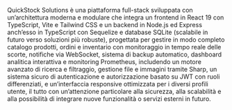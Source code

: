 QuickStock Solutions è una piattaforma full-stack sviluppata con un’architettura moderna e modulare che integra un frontend in React 19 con TypeScript, Vite e Tailwind CSS e un backend in Node.js ed Express anch’esso in TypeScript con Sequelize e database SQLite (scalabile in futuro verso soluzioni più robuste), progettata per gestire in modo completo catalogo prodotti, ordini e inventario con monitoraggio in tempo reale delle scorte, notifiche via WebSocket, sistema di backup automatico, dashboard analitica interattiva e monitoring Prometheus, includendo un motore avanzato di ricerca e filtraggio, gestione file e immagini tramite Sharp, un sistema sicuro di autenticazione e autorizzazione basato su JWT con ruoli differenziati, e un’interfaccia responsive ottimizzata per i diversi profili utente, il tutto con un’attenzione particolare alla sicurezza, alla scalabilità e alla possibilità di integrare nuove funzionalità o servizi esterni in futuro.